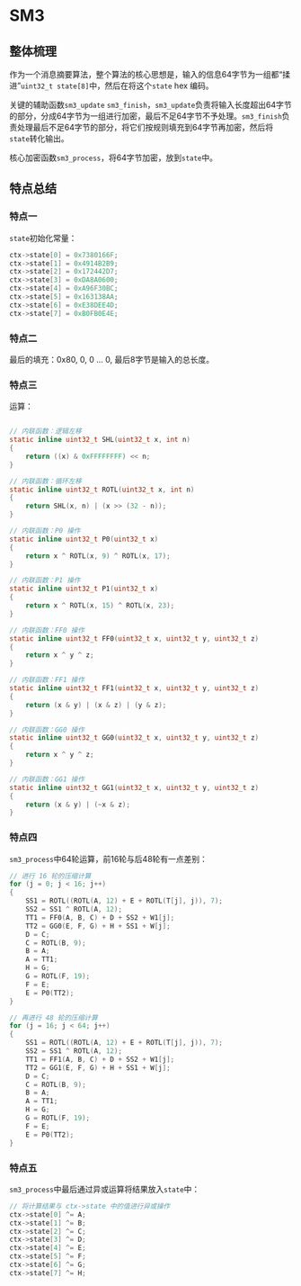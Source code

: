 # SM3

## 整体梳理
作为一个消息摘要算法，整个算法的核心思想是，输入的信息64字节为一组都“揉进”`uint32_t state[8]`中，然后在将这个`state` hex 编码。

关键的辅助函数`sm3_update` `sm3_finish`，`sm3_update`负责将输入长度超出64字节的部分，分成64字节为一组进行加密，最后不足64字节不予处理。`sm3_finish`负责处理最后不足64字节的部分，将它们按规则填充到64字节再加密，然后将`state`转化输出。

核心加密函数`sm3_process`，将64字节加密，放到`state`中。

## 特点总结
### 特点一
`state`初始化常量：
```c
ctx->state[0] = 0x7380166F;
ctx->state[1] = 0x4914B2B9;
ctx->state[2] = 0x172442D7;
ctx->state[3] = 0xDA8A0600;
ctx->state[4] = 0xA96F30BC;
ctx->state[5] = 0x163138AA;
ctx->state[6] = 0xE38DEE4D;
ctx->state[7] = 0xB0FB0E4E;
```
### 特点二
最后的填充：0x80, 0, 0 ... 0, 最后8字节是输入的总长度。
### 特点三
运算：
```c

// 内联函数：逻辑左移
static inline uint32_t SHL(uint32_t x, int n)
{
    return ((x) & 0xFFFFFFFF) << n;
}

// 内联函数：循环左移
static inline uint32_t ROTL(uint32_t x, int n)
{
    return SHL(x, n) | (x >> (32 - n));
}

// 内联函数：P0 操作
static inline uint32_t P0(uint32_t x)
{
    return x ^ ROTL(x, 9) ^ ROTL(x, 17);
}

// 内联函数：P1 操作
static inline uint32_t P1(uint32_t x)
{
    return x ^ ROTL(x, 15) ^ ROTL(x, 23);
}

// 内联函数：FF0 操作
static inline uint32_t FF0(uint32_t x, uint32_t y, uint32_t z)
{
    return x ^ y ^ z;
}

// 内联函数：FF1 操作
static inline uint32_t FF1(uint32_t x, uint32_t y, uint32_t z)
{
    return (x & y) | (x & z) | (y & z);
}

// 内联函数：GG0 操作
static inline uint32_t GG0(uint32_t x, uint32_t y, uint32_t z)
{
    return x ^ y ^ z;
}

// 内联函数：GG1 操作
static inline uint32_t GG1(uint32_t x, uint32_t y, uint32_t z)
{
    return (x & y) | (~x & z);
}
```
### 特点四
`sm3_process`中64轮运算，前16轮与后48轮有一点差别：
```c
// 进行 16 轮的压缩计算
for (j = 0; j < 16; j++)
{
    SS1 = ROTL((ROTL(A, 12) + E + ROTL(T[j], j)), 7);
    SS2 = SS1 ^ ROTL(A, 12);
    TT1 = FF0(A, B, C) + D + SS2 + W1[j];
    TT2 = GG0(E, F, G) + H + SS1 + W[j];
    D = C;
    C = ROTL(B, 9);
    B = A;
    A = TT1;
    H = G;
    G = ROTL(F, 19);
    F = E;
    E = P0(TT2);
}
```
```c
// 再进行 48 轮的压缩计算
for (j = 16; j < 64; j++)
{
    SS1 = ROTL((ROTL(A, 12) + E + ROTL(T[j], j)), 7);
    SS2 = SS1 ^ ROTL(A, 12);
    TT1 = FF1(A, B, C) + D + SS2 + W1[j];
    TT2 = GG1(E, F, G) + H + SS1 + W[j];
    D = C;
    C = ROTL(B, 9);
    B = A;
    A = TT1;
    H = G;
    G = ROTL(F, 19);
    F = E;
    E = P0(TT2);
}
```
### 特点五
`sm3_process`中最后通过异或运算将结果放入`state`中：
```c
// 将计算结果与 ctx->state 中的值进行异或操作
ctx->state[0] ^= A;
ctx->state[1] ^= B;
ctx->state[2] ^= C;
ctx->state[3] ^= D;
ctx->state[4] ^= E;
ctx->state[5] ^= F;
ctx->state[6] ^= G;
ctx->state[7] ^= H;
```